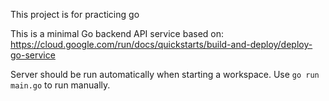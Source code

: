This project is for practicing go

This is a minimal Go backend API service based on: https://cloud.google.com/run/docs/quickstarts/build-and-deploy/deploy-go-service

Server should be run automatically when starting a workspace. Use `go run main.go` to run manually.
